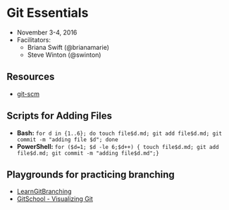 # Git Essentials

- November 3-4, 2016
- Facilitators:
  - Briana Swift (@brianamarie)
  - Steve Winton (@swinton)

## Resources

- [git-scm](https://git-scm.com)
 
## Scripts for Adding Files

- **Bash:** `for d in {1..6}; do touch file$d.md; git add file$d.md; git commit -m "adding file $d"; done`
- **PowerShell:** `for ($d=1; $d -le 6;$d++) { touch file$d.md; git add file$d.md; git commit -m "adding file$d.md";}`

## Playgrounds for practicing branching
- [LearnGitBranching](http://learngitbranching.js.org/?NODEMO)
- [GitSchool - Visualizing Git](http://git-school.github.io/visualizing-git/)
